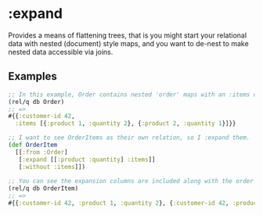 # :expand

Provides a means of flattening trees, that is you might start your relational data with nested (document) style maps, 
and you want to de-nest to make nested data accessible via joins.

## Examples

```clojure 
;; In this example, Order contains nested 'order' maps with an :items collection.
(rel/q db Order)
;; =>
#{{:customer-id 42, 
  :items [{:product 1, :quantity 2}, {:product 2, :quantity 1}]}}

;; I want to see OrderItems as their own relation, so I :expand them.
(def OrderItem
  [[:from :Order]
   [:expand [[:product :quantity] :items]]
   [:without :items]])
   
;; You can see the expansion columns are included along with the order header columns.   
(rel/q db OrderItem)
;; =>
#{{:customer-id 42, :product 1, :quantity 2}, {:customer-id 42, :product 2, :quantity 1}}
```